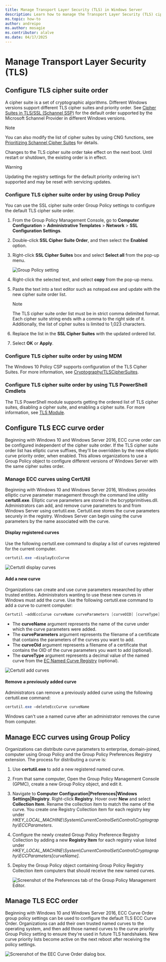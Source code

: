 ```yaml
---
title: Manage Transport Layer Security (TLS) in Windows Server
description: Learn how to manage the Transport Layer Security (TLS) cipher suite order in Windows Server.
ms.topic: how-to
author: andreipo
ms.author: mosagie
ms.contributor: alalve 
ms.date: 04/17/2025
---
```


# Manage Transport Layer Security (TLS)

## Configure TLS cipher suite order

A cipher suite is a set of cryptographic algorithms. Different Windows versions support different TLS cipher suites and priority order. See [Cipher Suites in TLS/SSL (Schannel SSP)](/windows/win32/secauthn/cipher-suites-in-schannel) for the default order supported by the Microsoft Schannel Provider in different Windows versions.

> [!NOTE]
> You can also modify the list of cipher suites by using CNG functions, see [Prioritizing Schannel Cipher Suites](/windows/win32/secauthn/prioritizing-schannel-cipher-suites) for details.

Changes to the TLS cipher suite order take effect on the next boot. Until restart or shutdown, the existing order is in effect.

> [!WARNING]
> Updating the registry settings for the default priority ordering isn't supported and may be reset with servicing updates.

### Configure TLS cipher suite order by using Group Policy

You can use the SSL cipher suite order Group Policy settings to configure the default TLS cipher suite order.

1. From the Group Policy Management Console, go to **Computer Configuration** > **Administrative Templates** > **Network** > **SSL Configuration Settings**.
1. Double-click **SSL Cipher Suite Order**, and then select the **Enabled** option.
1. Right-click **SSL Cipher Suites** box and select **Select all** from the pop-up menu.

   ![Group Policy setting](../media/Transport-Layer-Security-protocol/ssl-cipher-suite-order-gp-setting.png)

1. Right-click the selected text, and select **copy** from the pop-up menu.
1. Paste the text into a text editor such as notepad.exe and update with the new cipher suite order list.

   > [!NOTE]
   > The TLS cipher suite order list must be in strict comma delimited format. Each cipher suite string ends with a comma to the right side of it. Additionally, the list of cipher suites is limited to 1,023 characters.

1. Replace the list in the **SSL Cipher Suites** with the updated ordered list.
1. Select **OK** or **Apply**.

### Configure TLS cipher suite order by using MDM

The Windows 10 Policy CSP supports configuration of the TLS Cipher Suites. For more information, see [Cryptography/TLSCipherSuites](/windows/client-management/mdm/policy-csp-cryptography#cryptography-tlsciphersuites).

### Configure TLS cipher suite order by using TLS PowerShell Cmdlets

The TLS PowerShell module supports getting the ordered list of TLS cipher suites, disabling a cipher suite, and enabling a cipher suite. For more information, see [TLS Module](/powershell/module/tls/).

## Configure TLS ECC curve order

Beginning with Windows 10 and Windows Server 2016, ECC curve order can be configured independent of the cipher suite order. If the TLS cipher suite order list has elliptic curve suffixes, they'll be overridden by the new elliptic curve priority order, when enabled. This allows organizations to use a Group Policy object to configure different versions of Windows Server with the same cipher suites order.

### Manage ECC curves using CertUtil

Beginning with Windows 10 and Windows Server 2016, Windows provides elliptic curve parameter management through the command line utility **certutil.exe**. Elliptic curve parameters are stored in the bcryptprimitives.dll. Administrators can add, and remove curve parameters to and from Windows Server using certutil.exe. Certutil.exe stores the curve parameters securely in the registry.
Windows Server can begin using the curve parameters by the name associated with the curve.

#### Display registered curves

Use the following certutil.exe command to display a list of curves registered for the current computer.

```powershell
certutil.exe –displayEccCurve
```

![Certutil display curves](../media/Transport-Layer-Security-protocol/certutil-display-curves.png)

#### Add a new curve

Organizations can create and use curve parameters researched by other trusted entities. Administrators wanting to use these new curves in Windows must add the curve. Use the following certutil.exe command to add a curve to current computer:

```powershell
Certutil —addEccCurue curveName curveParameters [curveOID] [curveType]
```

- The **curveName** argument represents the name of the curve under which the curve parameters were added.
- The **curveParameters** argument represents the filename of a certificate that contains the parameters of the curves you want to add.
- The **curveOid** argument represents a filename of a certificate that contains the OID of the curve parameters you want to add (optional).
- The **curveType** argument represents a decimal value of the named curve from the [EC Named Curve Registry](https://www.iana.org/assignments/tls-parameters/tls-parameters.xhtml#tls-parameters-8) (optional).

![Certutil add curves](../media/Transport-Layer-Security-protocol/certutil-add-curves.png)

#### Remove a previously added curve

Administrators can remove a previously added curve using the following certutil.exe command:

```powershell
certutil.exe –deleteEccCurve curveName
```

Windows can't use a named curve after an administrator removes the curve from computer.

## Manage ECC curves using Group Policy

Organizations can distribute curve parameters to enterprise, domain-joined, computer using Group Policy and the Group Policy Preferences Registry extension. The process for distributing a curve is:

1. Use **certutil.exe** to add a new registered named curve.
1. From that same computer, Open the Group Policy Management Console (GPMC), create a new Group Policy object, and edit it.
1. Navigate to **Computer Configuration|Preferences|Windows Settings|Registry**. Right-click **Registry**. Hover over **New** and select **Collection Item**. Rename the collection item to match the name of the curve. You create one Registry Collection item for each registry key under *HKEY_LOCAL_MACHINE\System\CurrentControlSet\Control\Cryptography\ECCParameters*.
1. Configure the newly created Group Policy Preference Registry Collection by adding a new **Registry Item** for each registry value listed under *HKEY_LOCAL_MACHINE\System\CurrentControlSet\Control\Cryptography\ECCParameters\[curveName]*.
1. Deploy the Group Policy object containing Group Policy Registry Collection item computers that should receive the new named curves.

    ![Screenshot of the Preferences tab of the Group Policy Management Editor.](../media/Transport-Layer-Security-protocol/gpp-distribute-curves.png)

## Manage TLS ECC order

Beginning with Windows 10 and Windows Server 2016, ECC Curve Order group policy settings can be used to configure the default TLS ECC Curve Order. Organizations can add their own trusted named curves to the operating system, and then add those named curves to the curve priority Group Policy setting to ensure they're used in future TLS handshakes. New curve priority lists become active on the next reboot after receiving the policy settings.

![Screenshot of the EEC Curve Order dialog box.](../media/Transport-Layer-Security-protocol/gp-managing-tls-curve-priority-order.png)
